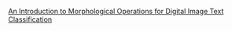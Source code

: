 [An Introduction to Morphological Operations for Digital Image Text Classification](https://hackernoon.com/an-introduction-to-morphological-operations-for-digital-image-text-classification-79cb14bab2d7)

